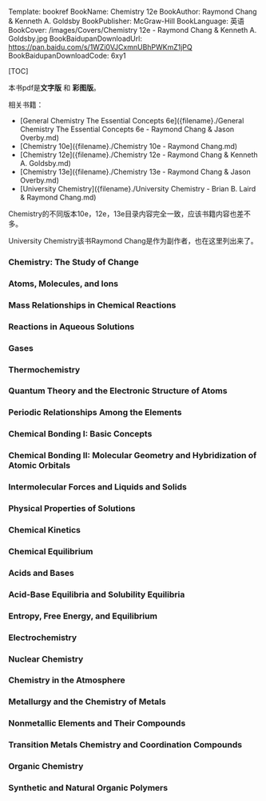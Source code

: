 Template: bookref
BookName: Chemistry 12e
BookAuthor: Raymond Chang & Kenneth A. Goldsby
BookPublisher: McGraw-Hill
BookLanguage: 英语
BookCover: /images/Covers/Chemistry 12e - Raymond Chang & Kenneth A. Goldsby.jpg
BookBaidupanDownloadUrl: https://pan.baidu.com/s/1WZi0VJCxmnUBhPWKmZ1jPQ 
BookBaidupanDownloadCode: 6xy1

[TOC]

本书pdf是**文字版** 和 **彩图版**。

相关书籍：

- [General Chemistry The Essential Concepts 6e]({filename}./General Chemistry The Essential Concepts 6e - Raymond Chang & Jason Overby.md)
- [Chemistry 10e]({filename}./Chemistry 10e - Raymond Chang.md)
- [Chemistry 12e]({filename}./Chemistry 12e - Raymond Chang & Kenneth A. Goldsby.md)
- [Chemistry 13e]({filename}./Chemistry 13e - Raymond Chang & Jason Overby.md)
- [University Chemistry]({filename}./University Chemistry - Brian B. Laird & Raymond Chang.md)

Chemistry的不同版本10e，12e，13e目录内容完全一致，应该书籍内容也差不多。

University Chemistry该书Raymond Chang是作为副作者，也在这里列出来了。

### Chemistry: The Study of Change

### Atoms, Molecules, and Ions

### Mass Relationships in Chemical Reactions

### Reactions in Aqueous Solutions

### Gases

### Thermochemistry

### Quantum Theory and the Electronic Structure of Atoms

### Periodic Relationships Among the Elements

### Chemical Bonding I: Basic Concepts

### Chemical Bonding II: Molecular Geometry and Hybridization of Atomic Orbitals 

### Intermolecular Forces and Liquids and Solids

### Physical Properties of Solutions

### Chemical Kinetics

### Chemical Equilibrium

### Acids and Bases

### Acid-Base Equilibria and Solubility Equilibria

### Entropy, Free Energy, and Equilibrium

### Electrochemistry

### Nuclear Chemistry

### Chemistry in the Atmosphere

### Metallurgy and the Chemistry of Metals

### Nonmetallic Elements and Their Compounds

### Transition Metals Chemistry and Coordination Compounds

### Organic Chemistry

### Synthetic and Natural Organic Polymers

